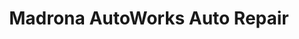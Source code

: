 ---
title: "Madrona AutoWorks Auto Repair"
url: /olympia/madrona-autoworks-auto-repair/
shop: Autowerkstatt
---
